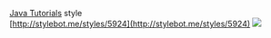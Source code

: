 [Java Tutorials](http://docs.oracle.com/javase/tutorial/) style  
[http://stylebot.me/styles/5924](http://stylebot.me/styles/5924)
![](http://stylebot.me/uploads/5924.png)
